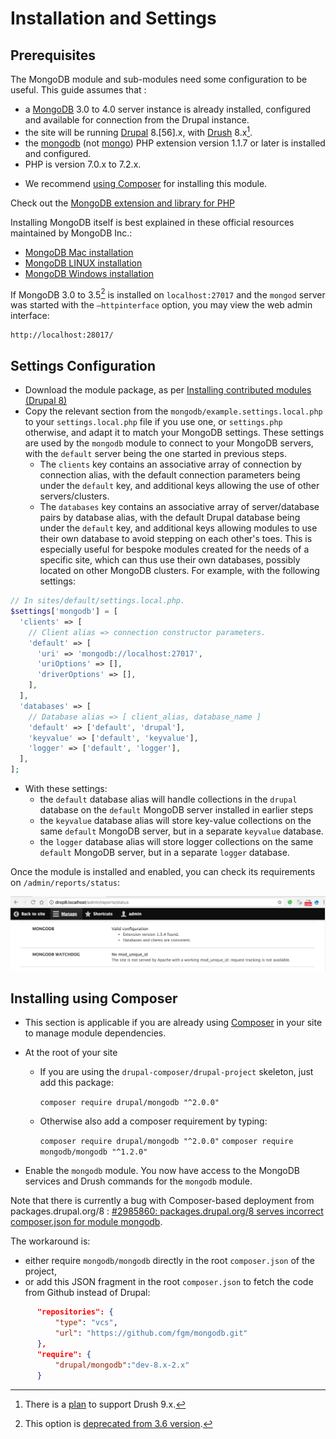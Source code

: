 # Installation and Settings
## Prerequisites

The MongoDB module and sub-modules need some configuration to be useful. This
guide assumes that :

* a [MongoDB][download] 3.0 to 4.0 server instance is already installed,
  configured and available for connection from the Drupal instance.
* the site will be running [Drupal][drupal] 8.[56].x, with [Drush][drush] 
  8.x[^1].
* the [mongodb][mongodb] (not [mongo][mongo]) PHP extension version 1.1.7 or
  later is installed and configured.
* PHP is version 7.0.x to 7.2.x.

[^1]: There is a [plan][drush9] to support Drush 9.x.

* We recommend [using Composer](#installing-using-composer) for installing this
  module.

Check out the [MongoDB extension and library for PHP][PHPMongoDBext]

Installing MongoDB itself is best explained in these official resources
maintained by MongoDB Inc.:

   * [MongoDB Mac installation][MongoDBMac]
   * [MongoDB LINUX installation][MongoDBLinux]
   * [MongoDB Windows installation][MongoDBWindows]

[download]: https://www.mongodb.org/downloads
[drupal]: https://www.drupal.org/project/drupal
[drush]: https://www.drupal.org/project/drush
[php]: http://php.net/downloads.php
[mongo]: http://php.net/mongo
[mongodb]: http://php.net/mongodb
[drush9]: https://www.drupal.org/project/mongodb/issues/2986785
[PHPMongoDBext]: http://php.net/mongodb
[MongoDBMac]: https://docs.mongodb.com/manual/tutorial/install-mongodb-on-os-x/
[MongoDBLinux]: https://docs.mongodb.com/manual/administration/install-on-linux/
[MongoDBWindows]: https://docs.mongodb.com/manual/tutorial/install-mongodb-on-windows/
[removedhttp]: https://docs.mongodb.com/manual/release-notes/3.6-compatibility/#http-interface-and-rest-api

If MongoDB 3.0 to 3.5[^2] is installed on `localhost:27017` and the `mongod`
server was started with the `–httpinterface` option, you may view the web admin
interface:

    http://localhost:28017/

[^2]: This option is [deprecated from 3.6 version][removedhttp].


## Settings Configuration

* Download the module package, as per 
  [Installing contributed modules (Drupal 8)][install]
* Copy the relevant section from the `mongodb/example.settings.local.php` to
  your `settings.local.php` file if you use one, or `settings.php` otherwise,
  and adapt it to match your MongoDB settings. These settings are used by the
  `mongodb` module to connect to your MongoDB servers, with the `default` server
  being the one started in previous steps.
  * The `clients` key contains an associative array of connection by
    connection alias, with the default connection parameters being under the
    `default` key, and additional keys allowing the use of other
    servers/clusters.
  * The `databases` key contains an associative array of server/database pairs
    by database alias, with the default Drupal database being under the
    `default` key, and additional keys allowing modules to use their own
    database to avoid stepping on each other's toes. This is especially useful
    for bespoke modules created for the needs of a specific site, which can thus
    use their own databases, possibly located on other MongoDB clusters.
    For example, with the following settings:

```php
// In sites/default/settings.local.php.
$settings['mongodb'] = [
  'clients' => [
    // Client alias => connection constructor parameters.
    'default' => [
      'uri' => 'mongodb://localhost:27017',
      'uriOptions' => [],
      'driverOptions' => [],
    ],
  ],
  'databases' => [
    // Database alias => [ client_alias, database_name ]
    'default' => ['default', 'drupal'],
    'keyvalue' => ['default', 'keyvalue'],
    'logger' => ['default', 'logger'],
  ],
];
```
  * With these settings:
    * the `default` database alias will handle collections in the `drupal`
      database on the `default` MongoDB server installed in earlier steps
    * the `keyvalue` database alias will store key-value collections on the
      same `default` MongoDB server, but in a separate `keyvalue` database.
    * the `logger` database alias will store logger collections on the same
      `default` MongoDB server, but in a separate `logger` database.

Once the module is installed and enabled, you can check its requirements on
`/admin/reports/status`:

![MongoDB on status page](images/mongodb-requirements.png)


## Installing using Composer

* This section is applicable if you are already using [Composer][composer] in
your site to manage module dependencies.

[composer]: https://www.drupal.org/docs/develop/using-composer/using-composer-to-manage-drupal-site-dependencies

  * At the root of your site
    * If you are using the `drupal-composer/drupal-project` skeleton, just add
      this package:

         `composer require drupal/mongodb "^2.0.0"`

    * Otherwise also add a composer requirement by typing:

        `composer require drupal/mongodb "^2.0.0"`
        `composer require mongodb/mongodb "^1.2.0"`

  * Enable the `mongodb` module. You now have access to the MongoDB services and
  Drush commands for the `mongodb` module.

[install]: https://www.drupal.org/documentation/install/modules-themes/modules-8

Note that there is currently a bug with Composer-based deployment from
packages.drupal.org/8 :
[#2985860: packages.drupal.org/8 serves incorrect composer.json for module mongodb][composer issue].

The workaround is:

* either require `mongodb/mongodb` directly in the root `composer.json` of the
  project,
* or add this JSON fragment in the root `composer.json` to fetch the code from
  Github instead of Drupal:

```json
      "repositories": {
          "type": "vcs",
          "url": "https://github.com/fgm/mongodb.git"
      },
      "require": {
          "drupal/mongodb":"dev-8.x-2.x"
      }
```
[composer issue]: https://www.drupal.org/project/project_composer/issues/2985860
